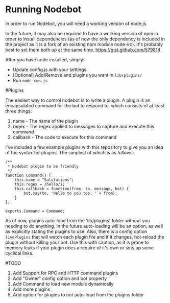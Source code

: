 # Running Nodebot

In order to run Nodebot, you will need a working version of node.js

In the future, it may also be required to have a working version of npm
in order to install dependencies (as of now the only dependency is
included in the project as it is a fork of an existing npm module
node-irc). It's probably best to set them both up
at the same time. https://gist.github.com/579814

After you have node installed, simply:

* Update config.js with your settings
* [Optional] Add/Remove and plugins you want in `lib/plugins/`
* Run `node run.js`

#Plugins

The easiest way to control nodebot is to write a plugin. A plugin is an
encapsulated command for the bot to respond to, which consists of at
least three things:

1. name - The name of the plugin
2. regex - The regex applied to messages to capture and execute this
   command
3. callback - The code to execute for this command

I've included a few example plugins with this repository to give you an
idea of the syntax for plugins. The simplest of which is as follows:

	/**
	 * Nodebot plugin to be friendly
	 */
	function Command() {
		this.name = "Salutations";
		this.regex = /hello/i;
		this.callback = function(from, to, message, bot) {
			bot.say(to, 'Hello to you too, ' + from);
		}
	};

	exports.Command = Command;

As of now, plugins auto-load from the 'lib/plugins' folder without you
needing to do anything. In the future auto-loading will be an option, as
well as explicitly stating the plugins to use. Also, there is a config
option `livePlugins` that will watch each plugin file and if it changes,
hot-reload the plugin without killing your bot. Use this with caution,
as it is prone to memory leaks if your plugin does a require of it's
own or sets up
some cyclical links.

#TODO

1. Add Support for RPC and HTTP command plugins
2. Add "Owner" config option and bot property
3. Add Command to load new module dynamically
4. Add more plugins
5. Add option for plugins to not auto-load from the plugins folder
